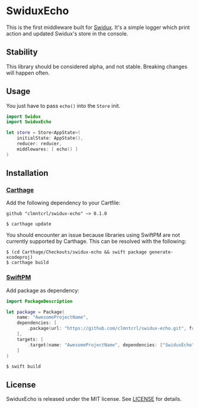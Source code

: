 # SwiduxEcho

This is the first middleware built for [Swidux](https://github.com/clmntcrl/swidux). It's a simple logger which print action and updated Swidux's store in the console. 

## Stability

This library should be considered alpha, and not stable. Breaking changes will happen often.

## Usage

You just have to pass `echo()`  into the `Store` init.

```swift
import Swidux
import SwiduxEcho

let store = Store<AppState>(
    initialState: AppState(),
    reducer: reducer,
    middlewares: [ echo() ]
)
```

## Installation

### [Carthage](https://github.com/Carthage/Carthage)

Add the following dependency to your Cartfile:

```
github "clmntcrl/swidux-echo" ~> 0.1.0
```

```
$ carthage update
```

You should encounter an issue because libraries using SwiftPM are not currently supported by Carthage. This can be resolved with the following: 

```
$ (cd Carthage/Checkouts/swidux-echo && swift package generate-xcodeproj)
$ carthage build
```


### [SwiftPM](https://github.com/apple/swift-package-manager)

Add package as dependency:

```swift
import PackageDescription

let package = Package(
    name: "AwesomeProjectName",
    dependencies: [
        .package(url: "https://github.com/clmntcrl/swidux-echo.git", from: "0.1.0"),
    ],
    targets: [
        .target(name: "AwesomeProjectName", dependencies: ["SwiduxEcho"])
    ]
)
```

```
$ swift build
```

## License

SwiduxEcho is released under the MIT license. See [LICENSE](LICENSE) for details.
